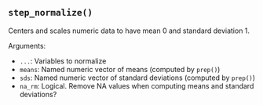 ## `step_normalize()`

Centers and scales numeric data to have mean 0 and standard deviation 1.

Arguments:
* `...`: Variables to normalize
* `means`: Named numeric vector of means (computed by `prep()`)
* `sds`: Named numeric vector of standard deviations (computed by `prep()`)
* `na_rm`: Logical. Remove NA values when computing means and standard deviations?
